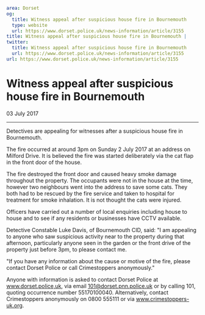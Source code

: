 ```yaml
area: Dorset
og:
  title: Witness appeal after suspicious house fire in Bournemouth
  type: website
  url: https://www.dorset.police.uk/news-information/article/3155
title: Witness appeal after suspicious house fire in Bournemouth |
twitter:
  title: Witness appeal after suspicious house fire in Bournemouth
  url: https://www.dorset.police.uk/news-information/article/3155
url: https://www.dorset.police.uk/news-information/article/3155
```

# Witness appeal after suspicious house fire in Bournemouth

03 July 2017

* * *

Detectives are appealing for witnesses after a suspicious house fire in Bournemouth.

The fire occurred at around 3pm on Sunday 2 July 2017 at an address on Milford Drive. It is believed the fire was started deliberately via the cat flap in the front door of the house.

The fire destroyed the front door and caused heavy smoke damage throughout the property. The occupants were not in the house at the time, however two neighbours went into the address to save some cats. They both had to be rescued by the fire service and taken to hospital for treatment for smoke inhalation. It is not thought the cats were injured.

Officers have carried out a number of local enquiries including house to house and to see if any residents or businesses have CCTV available.

Detective Constable Luke Davis, of Bournemouth CID, said: "I am appealing to anyone who saw suspicious activity near to the property during that afternoon, particularly anyone seen in the garden or the front drive of the property just before 3pm, to please contact me.

"If you have any information about the cause or motive of the fire, please contact Dorset Police or call Crimestoppers anonymously."

Anyone with information is asked to contact Dorset Police at www.dorset.police,uk, via email 101@dorset.pnn.police.uk or by calling 101, quoting occurrence number 55170100040. Alternatively, contact Crimestoppers anonymously on 0800 555111 or via www.crimestoppers-uk.org.
